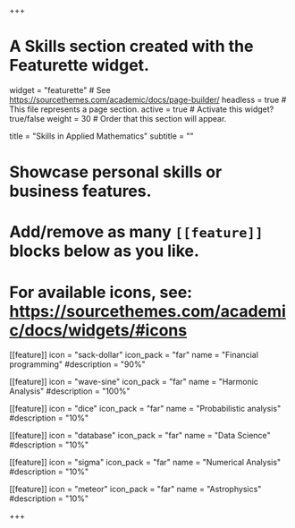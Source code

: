 +++
# A Skills section created with the Featurette widget.
widget = "featurette"  # See https://sourcethemes.com/academic/docs/page-builder/
headless = true  # This file represents a page section.
active = true  # Activate this widget? true/false
weight = 30  # Order that this section will appear.

title = "Skills in Applied Mathematics"
subtitle = ""

# Showcase personal skills or business features.
# 
# Add/remove as many `[[feature]]` blocks below as you like.
# 
# For available icons, see: https://sourcethemes.com/academic/docs/widgets/#icons

[[feature]]
  icon = "sack-dollar"
  icon_pack = "far"
  name = "Financial programming"
  #description = "90%"
  
[[feature]]
  icon = "wave-sine"
  icon_pack = "far"
  name = "Harmonic Analysis"
  #description = "100%"  
  
[[feature]]
  icon = "dice"
  icon_pack = "far"
  name = "Probabilistic analysis"
  #description = "10%"

[[feature]]
  icon = "database"
  icon_pack = "far"
  name = "Data Science"
  #description = "10%"

[[feature]]
  icon = "sigma"
  icon_pack = "far"
  name = "Numerical Analysis"
  #description = "10%"

[[feature]]
  icon = "meteor"
  icon_pack = "far"
  name = "Astrophysics"
  #description = "10%"

+++
